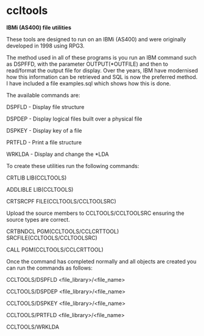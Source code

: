 # ccltools

 <B>IBMi (AS400) file utilities</b>

 These tools are designed to run on an IBMi (AS400) and were originally developed in 1998 using RPG3.  
 
 The method used in all of these programs is you run an IBM command such as DSPFFD, with the parameter OUTPUT(*OUTFILE) and then to read/format the output file for display.  Over the years, IBM have modernised how this information can be retrieved and SQL is now the preferred method.  I have included a file examples.sql which shows how this is done.
 
 The available commands are:

  DSPFLD - Display file structure
  
  DSPDEP - Display logical files built over a physical file
  
  DSPKEY - Display key of a file
  
  PRTFLD - Print a file structure
  
  WRKLDA - Display and change the *LDA

 To create these utilities run the following commands:

  CRTLIB LIB(CCLTOOLS)
  
  ADDLIBLE LIB(CCLTOOLS)
  
  CRTSRCPF FILE(CCLTOOLS/CCLTOOLSRC)
  
  Upload the source members to CCLTOOLS/CCLTOOLSRC ensuring the source types are correct.
  
  CRTBNDCL PGM(CCLTOOLS/CCLCRTTOOL) SRCFILE(CCLTOOLS/CCLTOOLSRC) 
  
  CALL PGM(CCLTOOLS/CCLCRTTOOL)

 Once the command has completed normally and all objects are created you can run the commands as follows:

  CCLTOOLS/DSPFLD <file_library>/<file_name>
  
  CCLTOOLS/DSPDEP <file_library>/<file_name>
  
  CCLTOOLS/DSPKEY <file_library>/<file_name>  
  
  CCLTOOLS/PRTFLD <file_library>/<file_name>
  
  CCLTOOLS/WRKLDA


  

